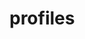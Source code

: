 # profiles

<!-- the Menu -->
<link rel="stylesheet" media="all" href="../../styles.css" />
<div id="menu"></div>
<script src="../menu.js"></script>